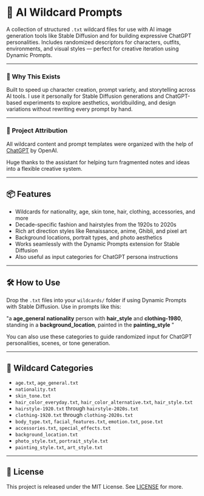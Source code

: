 # 🧠 AI Wildcard Prompts

A collection of structured `.txt` wildcard files for use with AI image generation tools like Stable Diffusion and for building expressive ChatGPT personalities. Includes randomized descriptors for characters, outfits, environments, and visual styles — perfect for creative iteration using Dynamic Prompts.

---

### 💖 Why This Exists

Built to speed up character creation, prompt variety, and storytelling across AI tools. I use it personally for Stable Diffusion generations and ChatGPT-based experiments to explore aesthetics, worldbuilding, and design variations without rewriting every prompt by hand.

---

### 🤖 Project Attribution

All wildcard content and prompt templates were organized with the help of [ChatGPT](https://openai.com/chatgpt) by OpenAI.

Huge thanks to the assistant for helping turn fragmented notes and ideas into a flexible creative system.

---

## 📦 Features

- Wildcards for nationality, age, skin tone, hair, clothing, accessories, and more
- Decade-specific fashion and hairstyles from the 1920s to 2020s
- Rich art direction styles like Renaissance, anime, Ghibli, and pixel art
- Background locations, portrait types, and photo aesthetics
- Works seamlessly with the Dynamic Prompts extension for Stable Diffusion
- Also useful as input categories for ChatGPT persona instructions

---

## 🛠 How to Use

Drop the `.txt` files into your `wildcards/` folder if using Dynamic Prompts with Stable Diffusion. Use in prompts like this:

"a __age_general__ __nationality__ person with __hair_style__ and __clothing-1980__, standing in a __background_location__, painted in the __painting_style__ "

You can also use these categories to guide randomized input for ChatGPT personalities, scenes, or tone generation.

---

## 📁 Wildcard Categories

- `age.txt`, `age_general.txt`
- `nationality.txt`
- `skin_tone.txt`
- `hair_color_everyday.txt`, `hair_color_alternative.txt`, `hair_style.txt`
- `hairstyle-1920.txt` through `hairstyle-2020s.txt`
- `clothing-1920.txt` through `clothing-2020s.txt`
- `body_type.txt`, `facial_features.txt`, `emotion.txt`, `pose.txt`
- `accessories.txt`, `special_effects.txt`
- `background_location.txt`
- `photo_style.txt`, `portrait_style.txt`
- `painting_style.txt`, `art_style.txt`

---

## 📄 License

This project is released under the MIT License. See [LICENSE](LICENSE) for more.

